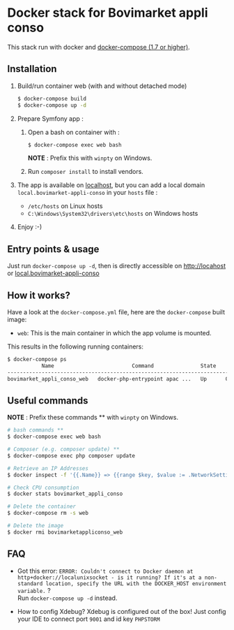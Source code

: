 # Docker stack for Bovimarket appli conso

This stack run with docker and [docker-compose (1.7 or higher)](https://docs.docker.com/compose/).

## Installation

1. Build/run container web (with and without detached mode)

    ```bash
    $ docker-compose build
    $ docker-compose up -d
    ```

1. Prepare Symfony app :
    1. Open a bash on container with :
        ```bash
        $ docker-compose exec web bash
        ```
        __NOTE__ : Prefix this with `winpty` on Windows.
        
    1. Run `composer install` to install vendors.

1. The app is available on [localhost](http://localhost), but you can add
   a local domain `local.bovimarket-appli-conso` in your `hosts` file :
     * `/etc/hosts` on Linux hosts
     * `C:\Windows\System32\drivers\etc\hosts` on Windows hosts

1. Enjoy :-)

## Entry points & usage

Just run `docker-compose up -d`, then is directly accessible on [http://locahost](http://locahost) or [local.bovimarket-appli-conso](local.bovimarket-appli-conso)

## How it works?

Have a look at the `docker-compose.yml` file, here are the `docker-compose` built image:

* `web`: This is the main container in which the app volume is mounted.

This results in the following running containers:

```bash
$ docker-compose ps
           Name                         Command               State         Ports
----------------------------------------------------------------------------------------
bovimarket_appli_conso_web   docker-php-entrypoint apac ...   Up      0.0.0.0:80->80/tcp
```

## Useful commands

__NOTE__ : Prefix these commands ** with `winpty` on Windows.

```bash
# bash commands **
$ docker-compose exec web bash

# Composer (e.g. composer update) **
$ docker-compose exec php composer update

# Retrieve an IP Addresses
$ docker inspect -f '{{.Name}} => {{range $key, $value := .NetworkSettings.Networks}}{{.IPAddress}} on {{$key}}{{end}}' $(docker ps -q)

# Check CPU consumption
$ docker stats bovimarket_appli_conso

# Delete the container
$ docker-compose rm -s web

# Delete the image
$ docker rmi bovimarketappliconso_web
```

## FAQ

* Got this error: `ERROR: Couldn't connect to Docker daemon at http+docker://localunixsocket - is it running?
If it's at a non-standard location, specify the URL with the DOCKER_HOST environment variable.` ?  
Run `docker-compose up -d` instead.

* How to config Xdebug?
Xdebug is configured out of the box!
Just config your IDE to connect port  `9001` and id key `PHPSTORM`
